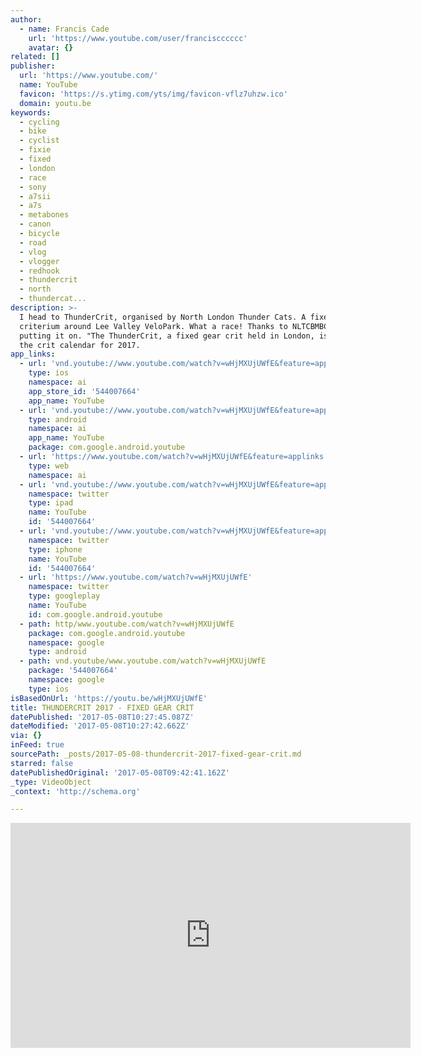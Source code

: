 ```yaml
---
author:
  - name: Francis Cade
    url: 'https://www.youtube.com/user/franciscccccc'
    avatar: {}
related: []
publisher:
  url: 'https://www.youtube.com/'
  name: YouTube
  favicon: 'https://s.ytimg.com/yts/img/favicon-vflz7uhzw.ico'
  domain: youtu.be
keywords:
  - cycling
  - bike
  - cyclist
  - fixie
  - fixed
  - london
  - race
  - sony
  - a7sii
  - a7s
  - metabones
  - canon
  - bicycle
  - road
  - vlog
  - vlogger
  - redhook
  - thundercrit
  - north
  - thundercat...
description: >-
  I head to ThunderCrit, organised by North London Thunder Cats. A fixed gear
  criterium around Lee Valley VeloPark. What a race! Thanks to NLTCBMBC for
  putting it on. "The ThunderCrit, a fixed gear crit held in London, is back on
  the crit calendar for 2017.
app_links:
  - url: 'vnd.youtube://www.youtube.com/watch?v=wHjMXUjUWfE&feature=applinks'
    type: ios
    namespace: ai
    app_store_id: '544007664'
    app_name: YouTube
  - url: 'vnd.youtube://www.youtube.com/watch?v=wHjMXUjUWfE&feature=applinks'
    type: android
    namespace: ai
    app_name: YouTube
    package: com.google.android.youtube
  - url: 'https://www.youtube.com/watch?v=wHjMXUjUWfE&feature=applinks'
    type: web
    namespace: ai
  - url: 'vnd.youtube://www.youtube.com/watch?v=wHjMXUjUWfE&feature=applinks'
    namespace: twitter
    type: ipad
    name: YouTube
    id: '544007664'
  - url: 'vnd.youtube://www.youtube.com/watch?v=wHjMXUjUWfE&feature=applinks'
    namespace: twitter
    type: iphone
    name: YouTube
    id: '544007664'
  - url: 'https://www.youtube.com/watch?v=wHjMXUjUWfE'
    namespace: twitter
    type: googleplay
    name: YouTube
    id: com.google.android.youtube
  - path: http/www.youtube.com/watch?v=wHjMXUjUWfE
    package: com.google.android.youtube
    namespace: google
    type: android
  - path: vnd.youtube/www.youtube.com/watch?v=wHjMXUjUWfE
    package: '544007664'
    namespace: google
    type: ios
isBasedOnUrl: 'https://youtu.be/wHjMXUjUWfE'
title: THUNDERCRIT 2017 - FIXED GEAR CRIT
datePublished: '2017-05-08T10:27:45.087Z'
dateModified: '2017-05-08T10:27:42.662Z'
via: {}
inFeed: true
sourcePath: _posts/2017-05-08-thundercrit-2017-fixed-gear-crit.md
starred: false
datePublishedOriginal: '2017-05-08T09:42:41.162Z'
_type: VideoObject
_context: 'http://schema.org'

---
```

<iframe src="https://cdn.embedly.com/widgets/media.html?src=https%3A%2F%2Fwww.youtube.com%2Fembed%2FwHjMXUjUWfE%3Ffeature%3Doembed&amp;url=http%3A%2F%2Fwww.youtube.com%2Fwatch%3Fv%3DwHjMXUjUWfE&amp;image=https%3A%2F%2Fi.ytimg.com%2Fvi%2FwHjMXUjUWfE%2Fhqdefault.jpg&amp;key=b7d04c9b404c499eba89ee7072e1c4f7&amp;type=text%2Fhtml&amp;schema=youtube" width="640" height="360" scrolling="no" frameborder="0" allowfullscreen="" style=""></iframe>